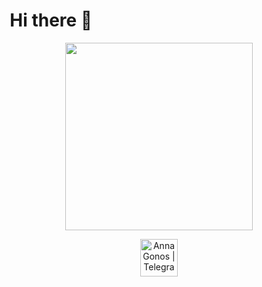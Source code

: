 # &nbsp; Hi there 👋

<div id="header" align="center">
  <img src="https://media.giphy.com/media/tMdyKBra7ntdqSbOV8/giphy.gif" width="300"/>

[<img align="center" alt="AnnaGonos | Telegram" width="60px" src="https://img.icons8.com/fluency/48/000000/telegram-app.png" />][telegram]

[telegram]: https://t.me/GonosAnna  
  
</div>






<!--
**AnnaGonos/AnnaGonos** is a ✨ _special_ ✨ repository because its `README.md` (this file) appears on your GitHub profile.

Here are some ideas to get you started:

- 🔭 I’m currently working on ...
- 🌱 I’m currently learning ...
- 👯 I’m looking to collaborate on ...
- 🤔 I’m looking for help with ...
- 💬 Ask me about ...
- 📫 How to reach me: ...
- 😄 Pronouns: ...
- ⚡ Fun fact: ...
-->
